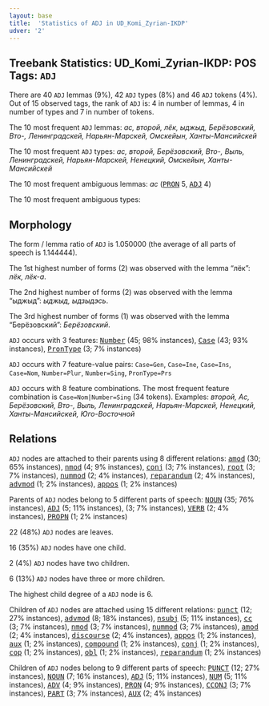 ```yaml
---
layout: base
title:  'Statistics of ADJ in UD_Komi_Zyrian-IKDP'
udver: '2'
---
```


## Treebank Statistics: UD_Komi_Zyrian-IKDP: POS Tags: `ADJ`

There are 40 `ADJ` lemmas (9%), 42 `ADJ` types (8%) and 46 `ADJ` tokens (4%).
Out of 15 observed tags, the rank of `ADJ` is: 4 in number of lemmas, 4 in number of types and 7 in number of tokens.

The 10 most frequent `ADJ` lemmas: <em>ас, второй, лёк, ыджыд, Берёзовский, Вто-, Ленинградскей, Нарьян-Марскей, Омскейын, Ханты-Мансийскей</em>

The 10 most frequent `ADJ` types:  <em>ас, второй, Берёзовский, Вто-, Выль, Ленинградскей, Нарьян-Марскей, Ненецкий, Омскейын, Ханты-Мансийскей</em>

The 10 most frequent ambiguous lemmas: <em>ас</em> (<tt><a href="kpv_ikdp-pos-PRON.html">PRON</a></tt> 5, <tt><a href="kpv_ikdp-pos-ADJ.html">ADJ</a></tt> 4)

The 10 most frequent ambiguous types:  



## Morphology

The form / lemma ratio of `ADJ` is 1.050000 (the average of all parts of speech is 1.144444).

The 1st highest number of forms (2) was observed with the lemma “лёк”: <em>лёк, лёк-а</em>.

The 2nd highest number of forms (2) was observed with the lemma “ыджыд”: <em>ыджыд, ыдзыдэсь</em>.

The 3rd highest number of forms (1) was observed with the lemma “Берёзовский”: <em>Берёзовский</em>.

`ADJ` occurs with 3 features: <tt><a href="kpv_ikdp-feat-Number.html">Number</a></tt> (45; 98% instances), <tt><a href="kpv_ikdp-feat-Case.html">Case</a></tt> (43; 93% instances), <tt><a href="kpv_ikdp-feat-PronType.html">PronType</a></tt> (3; 7% instances)

`ADJ` occurs with 7 feature-value pairs: `Case=Gen`, `Case=Ine`, `Case=Ins`, `Case=Nom`, `Number=Plur`, `Number=Sing`, `PronType=Prs`

`ADJ` occurs with 8 feature combinations.
The most frequent feature combination is `Case=Nom|Number=Sing` (34 tokens).
Examples: <em>второй, Ас, Берёзовский, Вто-, Выль, Ленинградскей, Нарьян-Марскей, Ненецкий, Ханты-Мансийскей, Юго-Восточной</em>


## Relations

`ADJ` nodes are attached to their parents using 8 different relations: <tt><a href="kpv_ikdp-dep-amod.html">amod</a></tt> (30; 65% instances), <tt><a href="kpv_ikdp-dep-nmod.html">nmod</a></tt> (4; 9% instances), <tt><a href="kpv_ikdp-dep-conj.html">conj</a></tt> (3; 7% instances), <tt><a href="kpv_ikdp-dep-root.html">root</a></tt> (3; 7% instances), <tt><a href="kpv_ikdp-dep-nummod.html">nummod</a></tt> (2; 4% instances), <tt><a href="kpv_ikdp-dep-reparandum.html">reparandum</a></tt> (2; 4% instances), <tt><a href="kpv_ikdp-dep-advmod.html">advmod</a></tt> (1; 2% instances), <tt><a href="kpv_ikdp-dep-appos.html">appos</a></tt> (1; 2% instances)

Parents of `ADJ` nodes belong to 5 different parts of speech: <tt><a href="kpv_ikdp-pos-NOUN.html">NOUN</a></tt> (35; 76% instances), <tt><a href="kpv_ikdp-pos-ADJ.html">ADJ</a></tt> (5; 11% instances),  (3; 7% instances), <tt><a href="kpv_ikdp-pos-VERB.html">VERB</a></tt> (2; 4% instances), <tt><a href="kpv_ikdp-pos-PROPN.html">PROPN</a></tt> (1; 2% instances)

22 (48%) `ADJ` nodes are leaves.

16 (35%) `ADJ` nodes have one child.

2 (4%) `ADJ` nodes have two children.

6 (13%) `ADJ` nodes have three or more children.

The highest child degree of a `ADJ` node is 6.

Children of `ADJ` nodes are attached using 15 different relations: <tt><a href="kpv_ikdp-dep-punct.html">punct</a></tt> (12; 27% instances), <tt><a href="kpv_ikdp-dep-advmod.html">advmod</a></tt> (8; 18% instances), <tt><a href="kpv_ikdp-dep-nsubj.html">nsubj</a></tt> (5; 11% instances), <tt><a href="kpv_ikdp-dep-cc.html">cc</a></tt> (3; 7% instances), <tt><a href="kpv_ikdp-dep-nmod.html">nmod</a></tt> (3; 7% instances), <tt><a href="kpv_ikdp-dep-nummod.html">nummod</a></tt> (3; 7% instances), <tt><a href="kpv_ikdp-dep-amod.html">amod</a></tt> (2; 4% instances), <tt><a href="kpv_ikdp-dep-discourse.html">discourse</a></tt> (2; 4% instances), <tt><a href="kpv_ikdp-dep-appos.html">appos</a></tt> (1; 2% instances), <tt><a href="kpv_ikdp-dep-aux.html">aux</a></tt> (1; 2% instances), <tt><a href="kpv_ikdp-dep-compound.html">compound</a></tt> (1; 2% instances), <tt><a href="kpv_ikdp-dep-conj.html">conj</a></tt> (1; 2% instances), <tt><a href="kpv_ikdp-dep-cop.html">cop</a></tt> (1; 2% instances), <tt><a href="kpv_ikdp-dep-obl.html">obl</a></tt> (1; 2% instances), <tt><a href="kpv_ikdp-dep-reparandum.html">reparandum</a></tt> (1; 2% instances)

Children of `ADJ` nodes belong to 9 different parts of speech: <tt><a href="kpv_ikdp-pos-PUNCT.html">PUNCT</a></tt> (12; 27% instances), <tt><a href="kpv_ikdp-pos-NOUN.html">NOUN</a></tt> (7; 16% instances), <tt><a href="kpv_ikdp-pos-ADJ.html">ADJ</a></tt> (5; 11% instances), <tt><a href="kpv_ikdp-pos-NUM.html">NUM</a></tt> (5; 11% instances), <tt><a href="kpv_ikdp-pos-ADV.html">ADV</a></tt> (4; 9% instances), <tt><a href="kpv_ikdp-pos-PRON.html">PRON</a></tt> (4; 9% instances), <tt><a href="kpv_ikdp-pos-CCONJ.html">CCONJ</a></tt> (3; 7% instances), <tt><a href="kpv_ikdp-pos-PART.html">PART</a></tt> (3; 7% instances), <tt><a href="kpv_ikdp-pos-AUX.html">AUX</a></tt> (2; 4% instances)


